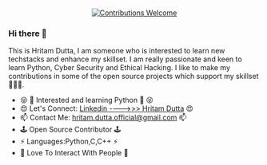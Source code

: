 

<p align="center">
<br/><a href="#contributing"><img alt="Contributions Welcome" src="https://img.shields.io/badge/contributions-welcome-brightgreen?style=for-the-badge&labelColor=black&logo=github"></a>
</p>

### Hi there 👋

This is Hritam Dutta, I am someone who is interested to learn new techstacks and enhance my skillset. I am really passionate and keen to learn Python, Cyber Security and Ethical Hacking. I like to make my contributions in some of the open source projects which support my skillset💝💖💝. 
<ul>
  <li>😝 🐍 Interested and learning Python 🐍 😝</li>
  <li>😍 Let's Connect: <a href="https://www.linkedin.com/in/hritam-dutta06/">Linkedin ---->>> Hritam Dutta</a> 😍</li> 
  <li>📫 Contact Me: <a href="mailto:hritam.dutta.official@gmail.com">hritam.dutta.official@gmail.com</a> 📫</li>
  <li>🕹️ Open Source Contributor 🕹️</li>
  <li>⚡ Languages:Python,C,C++ ⚡</li>
  <li>🥰 Love To Interact With People 🥰</li>
</ul>
